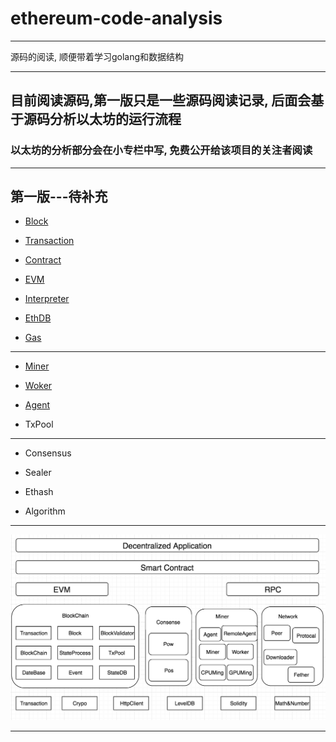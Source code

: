 # ethereum-code-analysis
-------------------------------------------------------------------

源码的阅读, 顺便带着学习golang和数据结构

-------------------------------------------------------------------

## 目前阅读源码,第一版只是一些源码阅读记录, 后面会基于源码分析以太坊的运行流程

### 以太坊的分析部分会在小专栏中写, 免费公开给该项目的关注者阅读

--------------------------------------------------------------------

## 第一版---待补充

* [Block](https://github.com/xianfeng92/ethereum-code-analysis/blob/master/notes/Block.md)

* [Transaction](https://github.com/xianfeng92/ethereum-code-analysis/blob/master/notes/Transaction.md)

* [Contract](https://github.com/xianfeng92/ethereum-code-analysis/blob/master/notes/Contract.md)

* [EVM](https://github.com/xianfeng92/ethereum-code-analysis/blob/master/notes/evm.md)

* [Interpreter](https://github.com/xianfeng92/ethereum-code-analysis/blob/master/notes/interpreter.md)

* [EthDB](https://github.com/xianfeng92/ethereum-code-analysis/blob/master/notes/ethDB.md)

* [Gas](https://github.com/xianfeng92/ethereum-code-analysis/blob/master/notes/gas.md)

--------------------------------------------------------------------

* [Miner](https://github.com/xianfeng92/ethereum-code-analysis/blob/master/notes/Miner.md)

* [Woker](https://github.com/xianfeng92/ethereum-code-analysis/blob/master/notes/Worker.md)

* [Agent](https://github.com/xianfeng92/ethereum-code-analysis/blob/master/notes/Agent.md)

* TxPool


----------------------------------------

* Consensus

* Sealer

* Ethash

* Algorithm

----------------------------------------------------


![以太坊整体的架构图](https://github.com/xianfeng92/ethereum-code-analysis/blob/master/images/eth.png)


----------------------------------------
